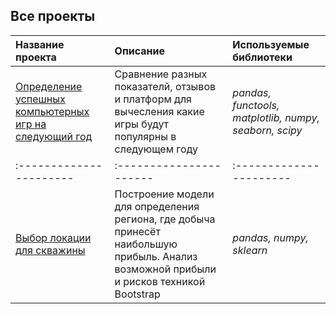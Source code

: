 ## Все проекты

| Название проекта | Описание | Используемые библиотеки | 
| :---------------------- | :---------------------- | :---------------------- |
| [Определение успешных компьютерных игр на следующий год](https://github.com/limenbah/computer-games/tree/main/computer-games) | Сравнение разных показателй, отзывов и платформ для вычесления какие игры будут популярны в следующем году | *pandas, functools, matplotlib, numpy, seaborn, scipy* |
| :---------------------- | :---------------------- | :---------------------- |
| [Выбор локации для скважины](https://github.com/limenbah/Location-for-a-well/tree/main/Location-for-a-well) |Построение модели для определения региона, где добыча принесёт наибольшую прибыль. Анализ возможной прибыли и рисков техникой Bootstrap | *pandas, numpy, sklearn* |
